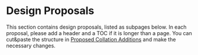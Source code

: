 # Design Proposals

This section contains design proposals, listed as subpages below.
In each proposal, please add a header and a TOC if it is longer than a page. You
can cut&paste the structure in [Proposed Collation
Additions](collation-additions.md) and make the necessary changes.
